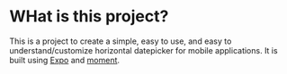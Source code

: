 # WHat is this project?

This is a project to create a simple, easy to use, and easy to understand/customize horizontal datepicker for mobile applications. It is built using [Expo](https://expo.dev/) and [moment](https://momentjs.com/).
